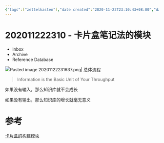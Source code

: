 ```yaml
---
{"tags":["zettelkasten"],"date created":"2020-11-22T23:10:43+08:00","date modified":"2024-02-01T12:53:19+08:00","dg-publish":true,"permalink":"/card/卡片盒笔记法/202011222310 - 卡片盒笔记法的模块/","dgPassFrontmatter":true,"noteIcon":"2","created":"2020-11-22T23:10:43+08:00","updated":"2024-02-01T12:53:19+08:00"}
---
```



# 202011222310 - 卡片盒笔记法的模块

- Inbox
- Archive
- Reference Database

![Pasted image 20201122231637.png| 总体流程](/img/user/attachs/Pasted%20image%2020201122231637.png)

> Information is the Basic Unit of Your Throughput

如果没有输入，那么知识库就不会成长

如果没有输出，那么知识库的增长就毫无意义

# 参考

[卡片盒的构建模块](https://zettelkasten.de/posts/zettelkasten-building-blocks/)